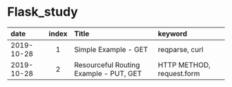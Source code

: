 # Flask_study

|  date | index |  Title | keyword |
|:--------|:--------:|:--------|:--------|
| 2019-10-28 |1| Simple Example - GET | reqparse, curl |
| 2019-10-28 |2| Resourceful Routing Example - PUT, GET | HTTP METHOD, request.form |
